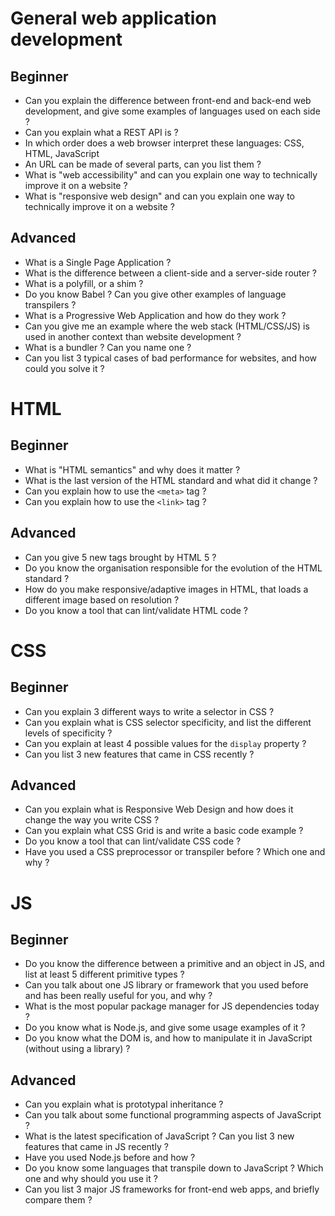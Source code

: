 # General web application development

## Beginner

- Can you explain the difference between front-end and back-end web development, and give some examples of languages used on each side ?
- Can you explain what a REST API is ?
- In which order does a web browser interpret these languages: CSS, HTML, JavaScript
- An URL can be made of several parts, can you list them ?
- What is "web accessibility" and can you explain one way to technically improve it on a website ?
- What is "responsive web design" and can you explain one way to technically improve it on a website ?

## Advanced

- What is a Single Page Application ?
- What is the difference between a client-side and a server-side router ?
- What is a polyfill, or a shim ?
- Do you know Babel ? Can you give other examples of language transpilers ?
- What is a Progressive Web Application and how do they work ?
- Can you give me an example where the web stack (HTML/CSS/JS) is used in another context than website development ?
- What is a bundler ? Can you name one ?
- Can you list 3 typical cases of bad performance for websites, and how could you solve it ?

# HTML

## Beginner

- What is "HTML semantics" and why does it matter ?
- What is the last version of the HTML standard and what did it change ?
- Can you explain how to use the `<meta>` tag ?
- Can you explain how to use the `<link>` tag ?

## Advanced

- Can you give 5 new tags brought by HTML 5 ?
- Do you know the organisation responsible for the evolution of the HTML standard ?
- How do you make responsive/adaptive images in HTML, that loads a different image based on resolution ?
- Do you know a tool that can lint/validate HTML code ?

# CSS

## Beginner

- Can you explain 3 different ways to write a selector in CSS ?
- Can you explain what is CSS selector specificity, and list the different levels of specificity ?
- Can you explain at least 4 possible values for the `display` property ?
- Can you list 3 new features that came in CSS recently ?

## Advanced

- Can you explain what is Responsive Web Design and how does it change the way you write CSS ?
- Can you explain what CSS Grid is and write a basic code example ?
- Do you know a tool that can lint/validate CSS code ?
- Have you used a CSS preprocessor or transpiler before ? Which one and why ?

# JS

## Beginner

- Do you know the difference between a primitive and an object in JS, and list at least 5 different primitive types ?
- Can you talk about one JS library or framework that you used before and has been really useful for you, and why ?
- What is the most popular package manager for JS dependencies today ?
- Do you know what is Node.js, and give some usage examples of it ?
- Do you know what the DOM is, and how to manipulate it in JavaScript (without using a library) ?

## Advanced

- Can you explain what is prototypal inheritance ?
- Can you talk about some functional programming aspects of JavaScript ?
- What is the latest specification of JavaScript ? Can you list 3 new features that came in JS recently ?
- Have you used Node.js before and how ?
- Do you know some languages that transpile down to JavaScript ? Which one and why should you use it ?
- Can you list 3 major JS frameworks for front-end web apps, and briefly compare them ?
